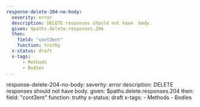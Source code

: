 ```yaml
---
response-delete-204-no-body:
  severity: error
  description: DELETE responses should not have  body.
  given: $paths.delete.responses.204
  then:
    field: "cont3ent"
    function: truthy
  x-status: draft
  x-tags:
      - Methods
      - Bodies       
...
```

response-delete-204-no-body:
  severity: error
  description: DELETE responses should not have  body.
  given: $paths.delete.responses.204
  then:
    field: "cont3ent"
    function: truthy
  x-status: draft
  x-tags:
      - Methods
      - Bodies        